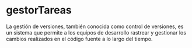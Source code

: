 # gestorTareas

La gestión de versiones, también conocida como control de versiones, es un sistema que permite a los equipos de desarrollo rastrear y gestionar los cambios realizados en el código fuente a lo largo del tiempo.
